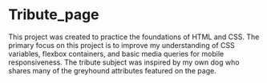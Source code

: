 # Tribute_page

This project was created to practice the foundations of HTML and CSS. 
The primary focus on this project is to improve my understanding of CSS variables, flexbox containers, and basic media queries for mobile responsiveness.
The tribute subject was inspired by my own dog who shares many of the greyhound attributes featured on the page. 
